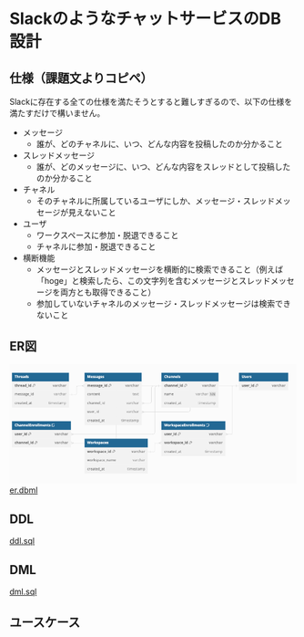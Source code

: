 # SlackのようなチャットサービスのDB設計

## 仕様（課題文よりコピペ）
Slackに存在する全ての仕様を満たそうとすると難しすぎるので、以下の仕様を満たすだけで構いません。

- メッセージ
    - 誰が、どのチャネルに、いつ、どんな内容を投稿したのか分かること
- スレッドメッセージ
    - 誰が、どのメッセージに、いつ、どんな内容をスレッドとして投稿したのか分かること
- チャネル
    - そのチャネルに所属しているユーザにしか、メッセージ・スレッドメッセージが見えないこと
- ユーザ
    - ワークスペースに参加・脱退できること
    - チャネルに参加・脱退できること
- 横断機能
    - メッセージとスレッドメッセージを横断的に検索できること（例えば「hoge」と検索したら、この文字列を含むメッセージとスレッドメッセージを両方とも取得できること）
    - 参加していないチャネルのメッセージ・スレッドメッセージは検索できないこと

## ER図
![ER](er.png)
[er.dbml](er.dbml)

## DDL
[ddl.sql](ddl.sql)

## DML
[dml.sql](dml.sql)

## ユースケース

